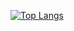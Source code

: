 [![Top Langs](https://github-readme-stats.vercel.app/api/top-langs/?username=MakotoE&langs_count=8&layout=compact&hide=less,javascript)](https://github.com/anuraghazra/github-readme-stats)
